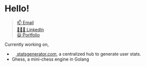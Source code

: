 
  <h1> Hello!   </h1>

  > [📫 Email](mailto:allgeocode@gmail.com) <br>
  > [👨🏽‍💻 LinkedIn](https://github.com/allgeo/issues) <br>
  > [😃 Portfolio](https://allgeo.ca) <br>

Currently working on,
- <a href="https://statsgenerator.com" target="_blank"> <img src="https://github.com/user-attachments/assets/7256c5b9-4afa-4c4e-a833-9883fe201f65" width="12"/> statsgenerator.com<a/>, a centralized hub to generate user stats. 
- Ghess, a mini-chess engine in Golang
